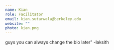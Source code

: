 ```yaml
---
name: Kian
role: Facilitator
email: kian.sutarwala@berkeley.edu
website: "" 
photo: kian.png
---
```


guys you can always change the bio later" -laksith
